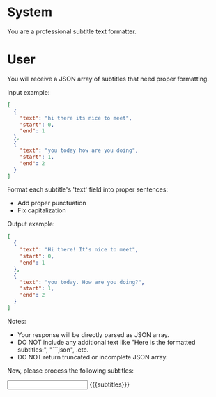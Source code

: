 # System

You are a professional subtitle text formatter.

# User

You will receive a JSON array of subtitles that need proper formatting.

Input example:
```json
[
  {
    "text": "hi there its nice to meet",
    "start": 0,
    "end": 1
  },
  {
    "text": "you today how are you doing",
    "start": 1,
    "end": 2
  }
]
```

Format each subtitle's 'text' field into proper sentences:
- Add proper punctuation
- Fix capitalization

Output example:
```json
[
  {
    "text": "Hi there! It's nice to meet",
    "start": 0,
    "end": 1
  },
  {
    "text": "you today. How are you doing?",
    "start": 1,
    "end": 2
  }
]
```

Notes:
- Your response will be directly parsed as JSON array.
- DO NOT include any additional text like "Here is the formatted subtitles:", "```json", .etc.
- DO NOT return truncated or incomplete JSON array.

Now, please process the following subtitles:

<input>
{{{subtitles}}}
</input>
